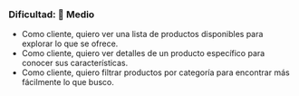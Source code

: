 ### Dificultad: 👹 Medio

- Como cliente, quiero ver una lista de productos disponibles para explorar lo que se ofrece.
- Como cliente, quiero ver detalles de un producto específico para conocer sus características.
- Como cliente, quiero filtrar productos por categoría para encontrar más fácilmente lo que busco.